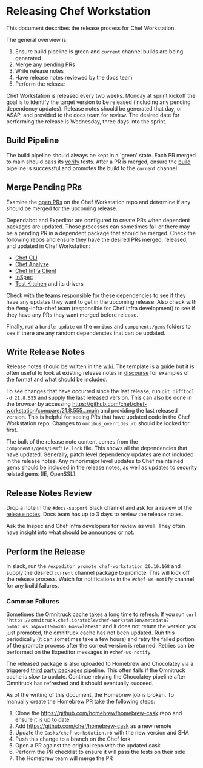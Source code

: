 # Releasing Chef Workstation

This document describes the release process for Chef Workstation.

The general overview is:

1. Ensure build pipeline is green and `current` channel builds are being generated
1. Merge any pending PRs
1. Write release notes
1. Have release notes reviewed by the docs team
1. Perform the release

Chef Workstation is released every two weeks. Monday at sprint kickoff the goal is to identify the target version to be released (including any pending dependency updates). Release notes should be generated that day, or ASAP, and provided to the docs team for review. The desired date for performing the release is Wednesday, three days into the sprint.

## Build Pipeline

The build pipeline should always be kept in a 'green' state. Each PR merged to main should pass its [verify](https://buildkite.com/chef/chef-chef-workstation-main-verify) tests. After a PR is merged, ensure the [build](https://buildkite.com/chef/chef-chef-workstation-main-omnibus-release) pipeline is successful and promotes the build to the `current` channel.

## Merge Pending PRs

Examine the [open PRs](https://github.com/chef/chef-workstation/pulls) on the Chef Workstation repo and determine if any should be merged for the upcoming release.

Dependabot and Expeditor are configured to create PRs when dependent packages are updated. Those processes can sometimes fail or there may be a pending PR in a dependent package that should be merged. Check the following repos and ensure they have the desired PRs merged, released, and updated in Chef Workstation:

<!-- * [Chef Workstation App](https://github.com/chef/chef-workstation-app) -->
* [Chef CLI](https://github.com/chef/chef-cli)
* [Chef Analyze](https://github.com/chef/chef-analyze/)
* [Chef Infra Client](https://github.com/chef/chef/)
* [InSpec](https://github.com/inspec/inspec/)
* [Test Kitchen](https://github.com/test-kitchen/test-kitchen/) and its drivers

Check with the teams responsible for these dependencies to see if they have any updates they want to get in the upcoming release. Also check with the #eng-infra-chef team (responsible for Chef Infra development) to see if they have any PRs they want merged before release.

Finally, run a `bundle update` on the `omnibus` and `components/gems` folders to see if there are any random dependencies that can be updated.

## Write Release Notes

Release notes should be written in the [wiki](https://github.com/chef/chef-workstation/wiki/Pending-Release-Notes). The template is a guide but it is often useful to look at existing release notes in [discourse](https://discourse.chef.io/search?expanded=true&q=Chef%20Workstation%20%23chef-release%20order%3Alatest) for examples of the format and what should be included.

To see changes that have occurred since the last release, run `git difftool -d 21.8.555` and supply the last released version. This can also be done in the browser by accessing https://github.com/chef/chef-workstation/compare/21.8.555...main and providing the last released version. This is helpful for seeing PRs that have updated code in the Chef Workstation repo. Changes to `omnibus_overrides.rb` should be looked for first.

The bulk of the release note content comes from the `components/gems/Gemfile.lock` file. This shows all the dependencies that have updated. Generally, patch level dependency updates are not included in the release notes. Any minor/major level updates to Chef maintained gems should be included in the release notes, as well as updates to security related gems (IE, OpenSSL).

## Release Notes Review

Drop a note in the `#docs-support` Slack channel and ask for a review of the [release notes](https://github.com/chef/chef-workstation/wiki/Pending-Release-Notes). Docs team has up to 3 days to review the release notes.

Ask the Inspec and Chef Infra developers for review as well. They often have insight into what should be announced or not.

## Perform the Release

In slack, run the `/expeditor promote chef-workstation 20.10.168` and supply the desired `current` channel package to promote. This will kick off the release process. Watch for notifications in the `#chef-ws-notify` channel for any build failures.

### Common Failures

Sometimes the Omnitruck cache takes a long time to refresh. If you run `curl 'https://omnitruck.chef.io/stable/chef-workstation/metadata?p=mac_os_x&pv=11&m=x86_64&v=latest'` and it does not return the version you just promoted, the omnitruck cache has not been updated. Run this periodically (it can sometimes take a few hours) and retry the failed portion of the promote process after the correct version is returned. Retries can be performed on the Expeditor messages in `#chef-ws-notify`.

The released package is also uploaded to Homebrew and Chocolatey via a triggered [third party packages](https://buildkite.com/chef/chef-chef-workstation-main-third-party-packages) pipeline. This often fails if the Omnitruck cache is slow to update. Continue retrying the Chocolatey pipeline after Omnitruck has refreshed and it should eventually succeed.

As of the writing of this document, the Homebrew job is broken. To manually create the Homebrew PR take the following steps:

1. Clone the https://github.com/homebrew/homebrew-cask repo and ensure it is up to date
1. Add https://github.com/chef/homebrew-cask as a new remote
1. Update the `Casks/chef-workstation.rb` with the new version and SHA
1. Push this change to a branch on the Chef fork
1. Open a PR against the original repo with the updated cask
1. Perform the PR checklist to ensure it will pass the tests on their side
1. The Homebrew team will merge the PR
